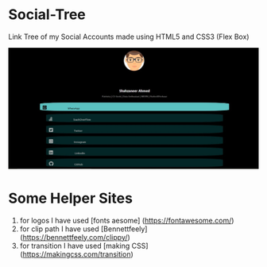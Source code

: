 # Social-Tree
Link Tree of my Social Accounts made using HTML5 and CSS3 (Flex Box)

![Social Links](/sociallinks.jpeg)


# Some Helper Sites
1. for logos I have used [fonts aesome] (https://fontawesome.com/)
2. for clip path I have used [Bennettfeely] (https://bennettfeely.com/clippy/)
3. for transition I have used [making CSS] (https://makingcss.com/transition)
